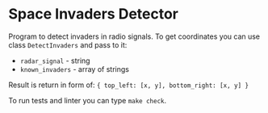 # Space Invaders Detector

Program to detect invaders in radio signals. To get coordinates you can use class `DetectInvaders` and pass to it:
- `radar_signal` - string
- `known_invaders` - array of strings

Result is return in form of: `{ top_left: [x, y], bottom_right: [x, y] }`

To run tests and linter you can type `make check`.
